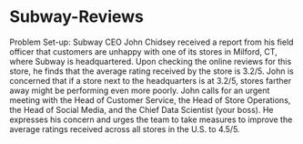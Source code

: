 # Subway-Reviews
Problem Set-up: Subway CEO John Chidsey received a report from his field officer that customers are unhappy with one of its stores in Milford, CT, where Subway is headquartered. Upon checking the online reviews for this store, he finds that the average rating received by the store is 3.2/5. John is concerned that if a store next to the headquarters is at 3.2/5, stores farther away might be performing even more poorly. John calls for an urgent meeting with the Head of Customer Service, the Head of Store Operations, the Head of Social Media, and the Chief Data Scientist (your boss). He
expresses his concern and urges the team to take measures to improve the average
ratings received across all stores in the U.S. to 4.5/5. 
